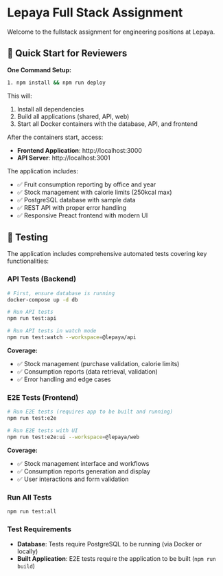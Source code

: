 # Lepaya Full Stack Assignment

Welcome to the fullstack assignment for engineering positions at Lepaya.

## 🚀 Quick Start for Reviewers

**One Command Setup:**
```bash
1. npm install && npm run deploy
```

This will:
1. Install all dependencies
2. Build all applications (shared, API, web)
3. Start all Docker containers with the database, API, and frontend

After the containers start, access:
- **Frontend Application**: http://localhost:3000
- **API Server**: http://localhost:3001  

The application includes:
- ✅ Fruit consumption reporting by office and year
- ✅ Stock management with calorie limits (250kcal max)
- ✅ PostgreSQL database with sample data
- ✅ REST API with proper error handling
- ✅ Responsive Preact frontend with modern UI

## 🧪 Testing

The application includes comprehensive automated tests covering key functionalities:

### API Tests (Backend)
```bash
# First, ensure database is running
docker-compose up -d db

# Run API tests
npm run test:api

# Run API tests in watch mode  
npm run test:watch --workspace=@lepaya/api
```

**Coverage:**
- ✅ Stock management (purchase validation, calorie limits)
- ✅ Consumption reports (data retrieval, validation)
- ✅ Error handling and edge cases

### E2E Tests (Frontend)
```bash
# Run E2E tests (requires app to be built and running)
npm run test:e2e

# Run E2E tests with UI
npm run test:e2e:ui --workspace=@lepaya/web
```

**Coverage:**
- ✅ Stock management interface and workflows
- ✅ Consumption reports generation and display
- ✅ User interactions and form validation

### Run All Tests
```bash
npm run test:all
```

### Test Requirements
- **Database**: Tests require PostgreSQL to be running (via Docker or locally)
- **Built Application**: E2E tests require the application to be built (`npm run build`)
